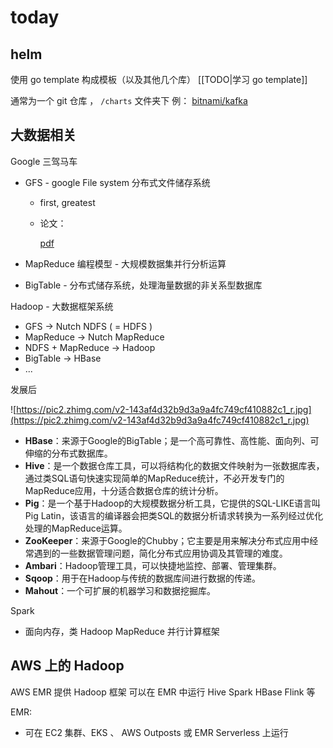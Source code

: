 # today

## helm

使用 go template 构成模板（以及其他几个库）
[[TODO|学习 go template]]

通常为一个 git 仓库 ， `/charts` 文件夹下
例： 
[bitnami/kafka](https://github.com/bitnami/charts/tree/master/bitnami/kafka)

## 大数据相关

Google 三驾马车

- GFS - google File system 分布式文件储存系统
    - first, greatest
    - 论文：
        
        [pdf](https://storage.googleapis.com/pub-tools-public-publication-data/pdf/035fc972c796d33122033a0614bc94cff1527999.pdf)
        
- MapReduce 编程模型 - 大规模数据集并行分析运算
- BigTable - 分布式储存系统，处理海量数据的非关系型数据库

Hadoop - 大数据框架系统

- GFS → Nutch NDFS ( = HDFS )
- MapReduce → Nutch MapReduce
- NDFS + MapReduce → Hadoop
- BigTable → HBase
- ...

发展后

![https://pic2.zhimg.com/v2-143af4d32b9d3a9a4fc749cf410882c1_r.jpg](https://pic2.zhimg.com/v2-143af4d32b9d3a9a4fc749cf410882c1_r.jpg)

- **HBase**：来源于Google的BigTable；是一个高可靠性、高性能、面向列、可伸缩的分布式数据库。
- **Hive**：是一个数据仓库工具，可以将结构化的数据文件映射为一张数据库表，通过类SQL语句快速实现简单的MapReduce统计，不必开发专门的MapReduce应用，十分适合数据仓库的统计分析。
- **Pig**：是一个基于Hadoop的大规模数据分析工具，它提供的SQL-LIKE语言叫Pig Latin，该语言的编译器会把类SQL的数据分析请求转换为一系列经过优化处理的MapReduce运算。
- **ZooKeeper**：来源于Google的Chubby；它主要是用来解决分布式应用中经常遇到的一些数据管理问题，简化分布式应用协调及其管理的难度。
- **Ambari**：Hadoop管理工具，可以快捷地监控、部署、管理集群。
- **Sqoop**：用于在Hadoop与传统的数据库间进行数据的传递。
- **Mahout**：一个可扩展的机器学习和数据挖掘库。

Spark

- 面向内存，类 Hadoop MapReduce 并行计算框架


## AWS 上的 Hadoop 

AWS EMR 提供 Hadoop 框架
可以在 EMR 中运行 Hive Spark HBase Flink 等

EMR: 
- 可在 EC2 集群、EKS 、 AWS Outposts 或 EMR Serverless 上运行